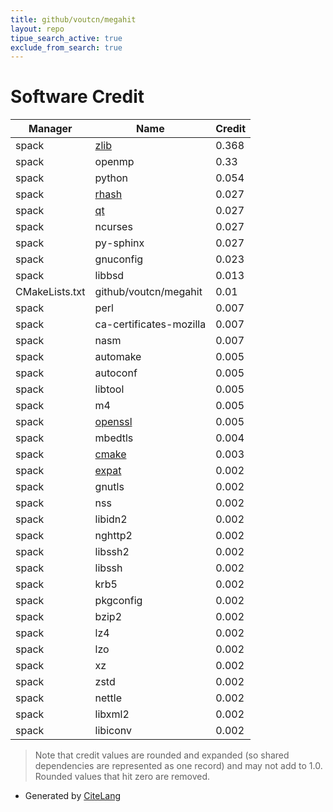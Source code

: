 ```yaml
---
title: github/voutcn/megahit
layout: repo
tipue_search_active: true
exclude_from_search: true
---
```

# Software Credit

|Manager|Name|Credit|
|-------|----|------|
|spack|[zlib](https://zlib.net)|0.368|
|spack|openmp|0.33|
|spack|python|0.054|
|spack|[rhash](https://sourceforge.net/projects/rhash/)|0.027|
|spack|[qt](https://qt.io)|0.027|
|spack|ncurses|0.027|
|spack|py-sphinx|0.027|
|spack|gnuconfig|0.023|
|spack|libbsd|0.013|
|CMakeLists.txt|github/voutcn/megahit|0.01|
|spack|perl|0.007|
|spack|ca-certificates-mozilla|0.007|
|spack|nasm|0.007|
|spack|automake|0.005|
|spack|autoconf|0.005|
|spack|libtool|0.005|
|spack|m4|0.005|
|spack|[openssl](https://www.openssl.org)|0.005|
|spack|mbedtls|0.004|
|spack|[cmake](https://www.cmake.org)|0.003|
|spack|[expat](https://libexpat.github.io/)|0.002|
|spack|gnutls|0.002|
|spack|nss|0.002|
|spack|libidn2|0.002|
|spack|nghttp2|0.002|
|spack|libssh2|0.002|
|spack|libssh|0.002|
|spack|krb5|0.002|
|spack|pkgconfig|0.002|
|spack|bzip2|0.002|
|spack|lz4|0.002|
|spack|lzo|0.002|
|spack|xz|0.002|
|spack|zstd|0.002|
|spack|nettle|0.002|
|spack|libxml2|0.002|
|spack|libiconv|0.002|


> Note that credit values are rounded and expanded (so shared dependencies are represented as one record) and may not add to 1.0. Rounded values that hit zero are removed.


- Generated by [CiteLang](https://github.com/vsoch/citelang)
